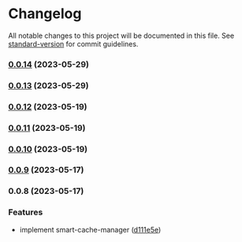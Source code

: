 # Changelog

All notable changes to this project will be documented in this file. See [standard-version](https://github.com/conventional-changelog/standard-version) for commit guidelines.

### [0.0.14](https://github.com/i1kazantsev/smart-cache-manager/compare/v0.0.13...v0.0.14) (2023-05-29)

### [0.0.13](https://github.com/i1kazantsev/smart-cache-manager/compare/v0.0.12...v0.0.13) (2023-05-29)

### [0.0.12](https://github.com/i1kazantsev/smart-cache-manager/compare/v0.0.11...v0.0.12) (2023-05-19)

### [0.0.11](https://github.com/i1kazantsev/smart-cache-manager/compare/v0.0.10...v0.0.11) (2023-05-19)

### [0.0.10](https://github.com/i1kazantsev/smart-cache-manager/compare/v0.0.9...v0.0.10) (2023-05-19)

### [0.0.9](https://github.com/i1kazantsev/smart-cache-manager/compare/v0.0.8...v0.0.9) (2023-05-17)

### 0.0.8 (2023-05-17)


### Features

* implement smart-cache-manager ([d111e5e](https://github.com/i1kazantsev/smart-cache-manager/commit/d111e5ebb4a3ee64b3e5f95fca09b1f1e3cebcfd))
